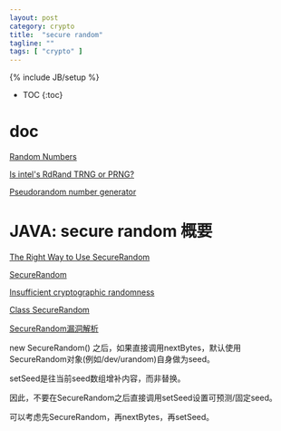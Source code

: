 ```yaml
---
layout: post
category: crypto
title:  "secure random"
tagline: ""
tags: [ "crypto" ] 
---
```

{% include JB/setup %}

* TOC
{:toc}

# doc

[Random Numbers](https://wiki.openssl.org/index.php/Random_Numbers)

[Is intel's RdRand TRNG or PRNG?](https://stackoverflow.com/questions/27653736/is-intels-rdrand-trng-or-prng)

[Pseudorandom number generator](https://en.wikipedia.org/wiki/Pseudorandom_number_generator)

# JAVA: secure random 概要 

[The Right Way to Use SecureRandom](https://tersesystems.com/blog/2015/12/17/the-right-way-to-use-securerandom/)

[SecureRandom](https://developer.android.com/reference/java/security/SecureRandom.html)

[Insufficient cryptographic randomness](https://www.computest.nl/advisories/CT-2019-0704_spring-security.txt)

[Class SecureRandom](https://docs.oracle.com/javase/7/docs/api/java/security/SecureRandom.html)

[SecureRandom漏洞解析](http://www.droidsec.cn/securerandom%E6%BC%8F%E6%B4%9E%E8%A7%A3%E6%9E%90/)

new SecureRandom() 之后，如果直接调用nextBytes，默认使用SecureRandom对象(例如/dev/urandom)自身做为seed。

setSeed是往当前seed数组增补内容，而非替换。

因此，不要在SecureRandom之后直接调用setSeed设置可预测/固定seed。

可以考虑先SecureRandom，再nextBytes，再setSeed。

